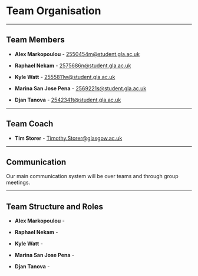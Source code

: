 # Team Organisation
___
## Team Members

- **Alex Markopoulou** -    2550454m@student.gla.ac.uk

- **Raphael Nekam** - 2575686n@student.gla.ac.uk

- **Kyle Watt** - 2555811w@student.gla.ac.uk

- **Marina San Jose Pena** - 2569221s@student.gla.ac.uk

- **Djan Tanova** - 2542341t@student.gla.ac.uk
***
## Team Coach
- **Tim Storer** - Timothy.Storer@glasgow.ac.uk
***

## Communication
Our main communication system will be over teams and through group meetings.

***
## Team Structure and Roles

- **Alex Markopoulou** - 

- **Raphael Nekam** - 

- **Kyle Watt** - 

- **Marina San Jose Pena** - 

- **Djan Tanova** - 